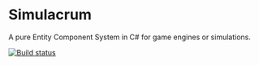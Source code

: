 # Simulacrum
A pure Entity Component System in C# for game engines or simulations.

[![Build status](https://ci.appveyor.com/api/projects/status/9ptbm4jaaks2a1gw?svg=true)](https://ci.appveyor.com/project/pglaspey/simulacrum)
